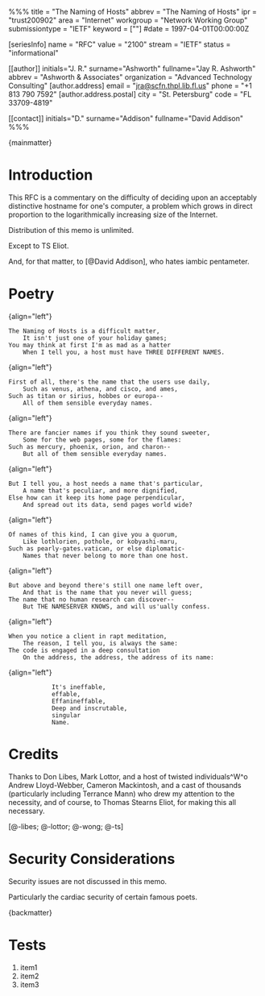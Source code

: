 %%%
title = "The Naming of Hosts"
abbrev = "The Naming of Hosts"
ipr = "trust200902"
area = "Internet"
workgroup = "Network Working Group"
submissiontype = "IETF"
keyword = [""]
#date = 1997-04-01T00:00:00Z

[seriesInfo]
name = "RFC"
value = "2100"
stream = "IETF"
status = "informational"

[[author]]
initials="J. R."
surname="Ashworth"
fullname="Jay R. Ashworth"
abbrev = "Ashworth & Associates"
organization = "Advanced Technology Consulting"
  [author.address]
  email = "jra@scfn.thpl.lib.fl.us"
  phone = "+1 813 790 7592"
  [author.address.postal]
  city = "St. Petersburg"
  code = "FL 33709-4819"

[[contact]]
initials="D."
surname="Addison"
fullname="David Addison"
%%%

{mainmatter}

# Introduction

This RFC is a commentary on the difficulty of deciding upon an acceptably
distinctive hostname for one's computer, a problem which grows in direct
proportion to the logarithmically increasing size of the Internet.

Distribution of this memo is unlimited.

Except to TS Eliot.

And, for that matter, to [@David Addison], who hates iambic pentameter.

# Poetry

{align="left"}
~~~
The Naming of Hosts is a difficult matter,
    It isn't just one of your holiday games;
You may think at first I'm as mad as a hatter
    When I tell you, a host must have THREE DIFFERENT NAMES.
~~~

{align="left"}
~~~
First of all, there's the name that the users use daily,
    Such as venus, athena, and cisco, and ames,
Such as titan or sirius, hobbes or europa--
    All of them sensible everyday names.
~~~

{align="left"}
~~~
There are fancier names if you think they sound sweeter,
    Some for the web pages, some for the flames:
Such as mercury, phoenix, orion, and charon--
    But all of them sensible everyday names.
~~~

{align="left"}
~~~
But I tell you, a host needs a name that's particular,
    A name that's peculiar, and more dignified,
Else how can it keep its home page perpendicular,
    And spread out its data, send pages world wide?
~~~

{align="left"}
~~~
Of names of this kind, I can give you a quorum,
    Like lothlorien, pothole, or kobyashi-maru,
Such as pearly-gates.vatican, or else diplomatic-
    Names that never belong to more than one host.
~~~

{align="left"}
~~~
But above and beyond there's still one name left over,
    And that is the name that you never will guess;
The name that no human research can discover--
    But THE NAMESERVER KNOWS, and will us'ually confess.
~~~

{align="left"}
~~~
When you notice a client in rapt meditation,
    The reason, I tell you, is always the same:
The code is engaged in a deep consultation
    On the address, the address, the address of its name:
~~~

{align="left"}
~~~
            It's ineffable,
            effable,
            Effanineffable,
            Deep and inscrutable,
            singular
            Name.
~~~

# Credits

Thanks to Don Libes, Mark Lottor, and a host of twisted individuals^W^o
Andrew Lloyd-Webber, Cameron Mackintosh, and a cast of thousands (particularly
including Terrance Mann) who drew my attention to the necessity, and of course,
to Thomas Stearns Eliot, for making this all necessary.

[@-libes; @-lottor; @-wong; @-ts]

# Security Considerations

Security issues are not discussed in this memo.

Particularly the cardiac security of certain famous poets.

{backmatter}

# Tests

1) item1
2) item2
3) item3

<reference anchor='libes' target=''>
 <front>
 <title>Choosing a Name for Your Computer</title>
  <author initials='D.' surname='Libes' fullname='D. Libes'></author>
  <date year='1989' month='November'/>
 </front>
 <seriesInfo name="Communications of the ACM" value='Vol. 32, No. 11, Pg. 1289' />
 </reference>

<reference anchor='lottor' target='namedroppers@internic.net'>
 <front>
 <title>Domain Name Survey</title>
  <author initials='M.' surname='Lottor' fullname='M. Lottor'></author>
  <date year='1997' month='January'/>
 </front>
 </reference>

<reference anchor='wong' target='http://www.seas.upenn.edu/~mengwong/coolhosts.html'>
 <front>
 <title>Cool Hostnames</title>
  <author initials='M.' surname='Wong' fullname='M. Wong'></author>
  <date/>
 </front>
 </reference>

<reference anchor='ts' target=''>
 <front>
 <title>Old Possum's Book of Practical Cats</title>
  <author initials='TS' surname='Stearns' fullname='TS. Stearns'></author>
  <date/>
 </front>
 </reference>

